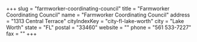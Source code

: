 +++
slug = "farmworker-coordinating-council"
title = "Farmworker Coordinating Council"
name = "Farmworker Coordinating Council"
address = "1313 Central Terrace"
cityIndexKey = "city-fl-lake-worth"
city = "Lake Worth"
state = "FL"
postal = "33460"
website = ""
phone = "561 533-7227"
fax = ""
+++
